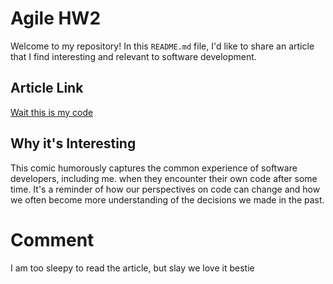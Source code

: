 # Agile HW2

Welcome to my repository! In this `README.md` file, I'd like to share an article that I find interesting and relevant to software development.

## Article Link

[Wait this is my code](https://www.reddit.com/r/ProgrammerHumor/comments/16m79or/ohwaititismycode/)

## Why it's Interesting

This comic humorously captures the common experience of software developers, including me. when they encounter their own code after some time. It's a reminder of how our perspectives on code can change and how we often become more understanding of the decisions we made in the past.

# Comment

I am too sleepy to read the article, but slay we love it bestie
